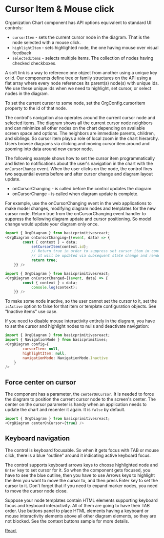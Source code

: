 # Cursor Item & Mouse click
Organization Chart component has API options equivalent to standard UI controls:
* `cursorItem` - sets the current cursor node in the diagram. That is the node selected with a mouse click.
* `highlightItem` - sets highlighted node, the one having mouse over visual feedback
* `selectedItems` - selects multiple items. The collection of nodes having checked checkboxes. 

A soft link is a way to reference one object from another using a unique key or id. Our components define tree or family structures on the API using a flat array where every node references its parent(s) node(s) with unique ids. We use these unique ids when we need to highlight, set cursor, or select nodes in the diagram. 

To set the current cursor to some node, set the OrgConfig.cursorItem property to the id of that node.   

The control's navigation also operates around the current cursor node and selected items. The diagram shows all the current cursor node neighbors and can minimize all other nodes on the chart depending on available screen space and options.  The neighbors are immediate parents, children, and siblings. So cursor item plays a role of local zoom in the chart hierarchy. Users browse diagrams via clicking and moving cursor item around and zooming into data around new cursor node.

The following example shows how to set the cursor item programmatically and listen to notifications about the user's navigation in the chart with the `onCursorChange` event. When the user clicks on the node, the control fires two sequential events before and after cursor change and diagram layout update.
* onCursorChanging - is called before the control updates the diagram
* onCursorChange - is called when diagram update is complete.

For example, use the onCursorChanging event in the web applications to make model changes, modifying diagram nodes and templates for the new cursor node. Return true from the onCursorChanging event handler to suppress the following diagram update and cursor positioning.  So model change would update your diagram only once.

```JavaScript
import { OrgDiagram } from basicprimitivesreact;
<OrgDiagram onCursorChanging={(event, data) => {
		const { context } = data;
        	setCursorItem(context.id);
        	// Return true in order to suppress set cursor item in control
        	// it will be updated via subsequent state change and rendering event
        	return true;
	}} />
```

```JavaScript
import { OrgDiagram } from basicprimitivesreact;
<OrgDiagram onCursorChanged={(event, data) => {
		const { context } = data;
        	console.log(context);
	}} />
```

To make some node inactive, so the user cannot set the cursor to it, set the `isActive` option to false for that item or template configuration objects. See "Inactive items" use case.

If you need to disable mouse interactivity entirely in the diagram, you have to set the cursor and highlight nodes to nulls and deactivate navigation:

```JavaScript
import { OrgDiagram } from basicprimitivesreact;
import { NavigationMode } from basicprimitives;
<OrgDiagram config={
		cursorItem: null,
		highlightItem: null,
		navigationMode: NavigationMode.Inactive
	}
/>
```

## Force center on cursor
The component has a parameter, the `centerOnCursor`. It is needed to force the diagram to position the current cursor node to the screen's center. The center on the cursor parameter is handy when an application needs to update the chart and recenter it again. It is `false` by default.

```JavaScript
import { OrgDiagram } from basicprimitivesreact;
<OrgDiagram centerOnCursor={true} />
```

## Keyboard navigation
The control is keyboard focusable. So when it gets focus with TAB or mouse click, there is a blue "outline" around it indicating active keyboard focus. 
 
The control supports keyboard arrows keys to choose highlighted node and `Enter` key to set cursor for it. So when the component gets focused, you have to see the blue outline, then you have to use Arrows keys to highlight the item you want to move the cursor to, and then press Enter key to set the cursor to it.  Don't forget that if you need to expand marker nodes, you need to move the cursor node close.  

Suppose your node templates contain HTML elements supporting keyboard focus and keyboard interactivity.  All of them are going to have their TAB order. Use buttons panel to place HTML elements having a keyboard or mouse interactivity elements above all other diagram elements, so they are not blocked. See the context buttons sample for more details.

[React](../src/Samples/SelectingCursorItem.jsx)
